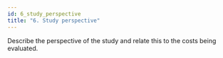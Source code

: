 ```yaml
---
id: 6_study_perspective
title: "6. Study perspective"
---
```

Describe the perspective of the study and relate this to the costs being evaluated. 